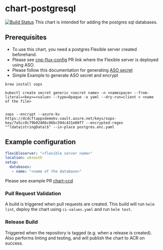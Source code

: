 # chart-postgresql
[![Build Status](https://dev.azure.com/hmcts/PlatformOperations/_apis/build/status/chart-postgresql)](https://dev.azure.com/hmcts/PlatformOperations/_build?definitionId=856)
This chart is intended for adding the postgres sql databases.

## Prerequisites

- To use this chart, you need a postgres Flexible server created beforehand.
- Please see [cnp-flux-config](https://github.com/hmcts/cnp-flux-config/pull/25165) PR link where the Flexible server is deployed using ASO.
- Please follow this documentation for generating [ASO secret](https://github.com/hmcts/cnp-flux-config/blob/master/docs/secrets-sops-encryption.md)
- Simple Example to generate ASO secret and encrypt
```
brew install sops
```

```
kubectl create secret generic <secret name> -n <namespace> --from-literal=<key>=<value> --type=Opaque -o yaml --dry-run=client > <name of the file>


sops --encrypt --azure-kv https://dcdcftappsdemokv.vault.azure.net/keys/sops-key/7a5cc0c79b02466c86bc594c431e00f7 --encrypted-regex "^(data|stringData)$" --in-place postgres.enc.yaml
```
## Example configuration

```yaml
flexibleserver: "<flexible server name>"
location: uksouth
setup:
  databases:
   - name: "<name of the database>"
```

Please see example PR [chart-ccd](https://github.com/hmcts/chart-ccd/pull/278)
### Pull Request Validation

A build is triggered when pull requests are created. This build will run `helm lint`, deploy the chart using `ci-values.yaml` and run `helm test`.

### Release Build

Triggered when the repository is tagged (e.g. when a release is created). Also performs linting and testing, and will publish the chart to ACR on success.
